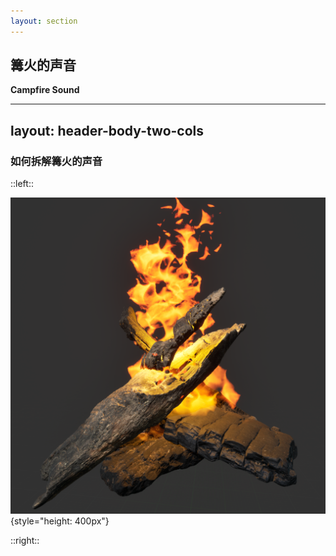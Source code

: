 ```yaml
---
layout: section
---
```


## 篝火的声音
**Campfire Sound**

---
layout: header-body-two-cols
---

### 如何拆解篝火的声音

::left::

![](/ue-campfire.png){style="height: 400px"}

::right::


<!--
- 为什么要拆解？
-->